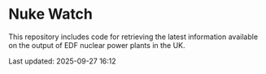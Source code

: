 # Nuke Watch

This repository includes code for retrieving the latest information available on the output of EDF nuclear power plants in the UK.

Last updated: 2025-09-27 16:12